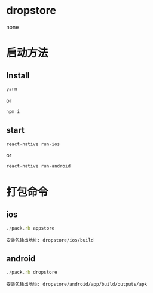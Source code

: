 # dropstore
none
# 启动方法

## Install

```js
yarn 
```
or
```js
npm i 
```

## start

```js
react-native run-ios
```
or
```js
react-native run-android 
```
# 打包命令

## ios

```js
./pack.rb appstore 
```
`安装包输出地址: dropstore/ios/build`

## android

```js
./pack.rb dropstore
```
`安装包输出地址: dropstore/android/app/build/outputs/apk`


